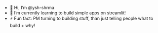 - 👋 Hi, I’m @ysh-shrma
- 🌱 I’m currently learning to build simple apps on streamlit!
- ⚡ Fun fact: PM turning to building stuff, than just telling people what to build + why!

<!---
ysh-shrma/ysh-shrma is a ✨ special ✨ repository because its `README.md` (this file) appears on your GitHub profile.
You can click the Preview link to take a look at your changes.
--->
